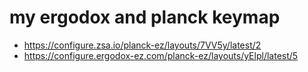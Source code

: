 # my ergodox and planck keymap

- https://configure.zsa.io/planck-ez/layouts/7VV5y/latest/2
- https://configure.ergodox-ez.com/planck-ez/layouts/yElpl/latest/5
